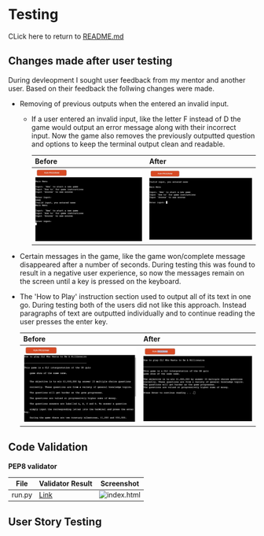 # Testing
CLick here to return to [README.md](README.md)

## Changes made after user testing

During devleopment I sought user feedback from my mentor and another user. Based on their feedback the follwing changes were made.

- Removing of previous outputs when the entered an invalid input.
	- If a user entered an invalid input, like the letter F instead of D the game would output an error message along with their incorrect input. Now the game also removes the previously outputted question and options to keep the terminal output clean and readable.
	
		| Before | After |
		|---|---|
		|![Before main menu](md_assets/menu_before.jpeg)|![After main menu](md_assets/menu_after.jpeg)|

- Certain messages in the game, like the game won/complete message disappeared after a number of seconds. During testing this was found to result in a negative user experience, so now the messages remain on the screen until a key is pressed on the keyboard.


- The 'How to Play' instruction section used to output all of its text in one go. During testing both of the users did not like this approach. Instead paragraphs of text are outputted individually and to continue reading the user presses the enter key.

	| Before | After |
	|---|---|
	|![How to before](md_assets/how_to_before.jpeg)|![How to after](md_assets/how_to_after.jpeg)|

## Code Validation

**PEP8 validator**

| File | Validator Result | Screenshot |
|---|---|---|
|run.py|[Link](https://validator.w3.org/nu/?doc=https%3A%2F%2Fancfoster.github.io%2Fflags-and-countries%2Findex.html)|![index.html](testing_assets/index_html.png)|

## User Story Testing